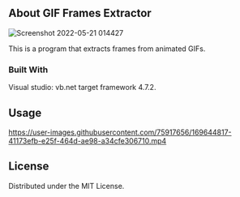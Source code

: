 <!-- ABOUT THE PROJECT -->
## About GIF Frames Extractor

![Screenshot 2022-05-21 014427](https://user-images.githubusercontent.com/75917656/169643958-7df08d1a-568a-46ce-86dd-f025b781b4db.png)

This is a program that extracts frames from animated GIFs.


<!-- BUILT WITH  -->
### Built With

Visual studio: vb<span>.net</span> target framework 4.7.2.


<!-- USAGE EXAMPLES -->
## Usage

https://user-images.githubusercontent.com/75917656/169644817-41173efb-e25f-464d-ae98-a34cfe306710.mp4


<!-- LICENSE -->
## License

Distributed under the MIT License.

